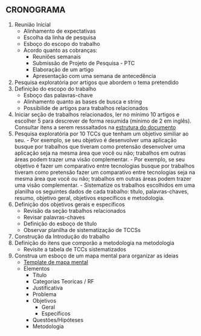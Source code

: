 ## CRONOGRAMA

1. Reunião Inicial
    * Alinhamento de expectativas
    * Escolha da linha de pesquisa
    * Esboço do escopo do trabalho
    * Acordo quanto as cobranças:
        * Reuniões semanais
        * Submissão de Projeto de Pesquisa - PTC
        * Elaboração de um artigo
        * Apresentação com uma semana de antecedência
1. Pesquisa exploratória por artigos que abordem o tema pretendido
1. Definição do escopo do trabalho
    * Esboço das palavras-chave
    * Alinhamento quanto as bases de busca e string
    * Possibilide de artigos para trabalhos relacionados
1. Iniciar seção de trabalhos relacionados, ler no mínimo 10 artigos e escolher 5 para descrever de forma resumida (mínimo de 2 em inglês). Consultar itens a serem resssaltados na [estrutura do documento](https://github.com/kennedyaraujo/ifc/blob/main/tcc/estrutura-tcc.md#trabalhos-relacionados)
1. Pesquisa exploratória por 10 TCCs que tenham um objetivo similiar ao seu. 
        - Por exemplo, se seu objetivo é desenvolver uma aplicação busque por trabalhos que tiveram como pretensão desenvolver uma aplicação seja na mesma área que você ou não; trabalhos em outras áreas podem trazer uma visão complementar.
        - Por exemplo, se seu objetivo é fazer um comparativo entre tecnologias busque por trabalhos tiveram como pretensão fazer um comparativo entre tecnologias seja na mesma área que você ou não; trabalhos em outras áreas podem trazer uma visão complementar.
        - Sistematize os trabalhos escolhidos em uma planilha os seguintes dados de cada trabalho: título, palavras-chaves, resumo, objetivo geral, objetivos específicos e metodologia.
1. Definição dos objetivos gerais e específicos
    * Revisão da seção trabalhos relacionados
    * Revisar palavras-chaves
    * Definição do esboço de título
    - Observar planilha de sistematização de TCCSs
1. Construção da Introdução do trabalho
1. Definição do itens que comporão a metodologia na metodologia
    - Revisite a tabela de TCCs sistematizados
1. Construa um esboço de um mapa mental para organizar as ideias
    - [Template de mapa mental](https://coggle.it/diagram/YL6YqsP8u6lLOris/t/tcc/bafa5f7de47205b02473cec532dd55462df4f39954e229f69d9ff9d4b027322f)
    * Elementos
        * Título
        * Categorias Teoricas / RF
        * Justificativa
        * Problema
        * Objetivos
            - Geral
            - Específicos       
        * Questões/Hipóteses
        * Metodologia